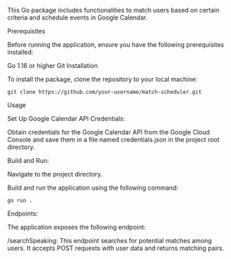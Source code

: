 This Go package includes functionalities to match users based on certain criteria and schedule events in Google Calendar.

Prerequisites

Before running the application, ensure you have the following prerequisites installed:

Go 1.16 or higher
Git
Installation


To install the package, clone the repository to your local machine:

```
git clone https://github.com/your-username/match-scheduler.git
```

Usage


Set Up Google Calendar API Credentials:

Obtain credentials for the Google Calendar API from the Google Cloud Console and save them in a file named credentials.json in the project root directory.


Build and Run:

Navigate to the project directory.

Build and run the application using the following command:


```
go run .
```
Endpoints:

The application exposes the following endpoint:

/searchSpeaking: This endpoint searches for potential matches among users. It accepts POST requests with user data and returns matching pairs.
